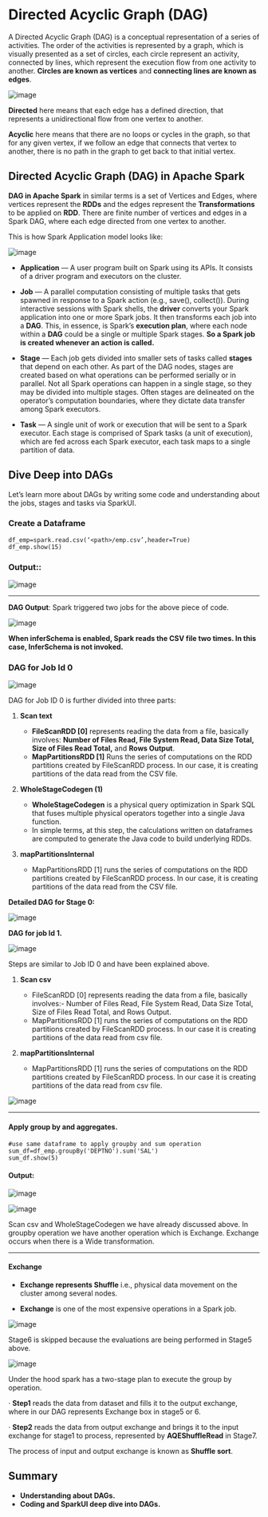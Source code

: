# Directed Acyclic Graph (DAG)

A Directed Acyclic Graph (DAG) is a conceptual representation of a series of activities. The order of the activities is represented by a graph, which is visually presented as a set of circles, each circle represent an activity, connected by lines, which represent the execution flow from one activity to another. **Circles are known as vertices** and **connecting lines are known as edges**.

![image](https://github.com/user-attachments/assets/2b389bfd-3ba8-43f0-87a2-7561031cde50)


**Directed** here means that each edge has a defined direction, that represents a unidirectional flow from one vertex to another.

**Acyclic** here means that there are no loops or cycles in the graph, so that for any given vertex, if we follow an edge that connects that vertex to another, there is no path in the graph to get back to that initial vertex.

## Directed Acyclic Graph (DAG) in Apache Spark

**DAG in Apache Spark** in similar terms is a set of Vertices and Edges, where vertices represent the **RDDs** and the edges represent the **Transformations** to be applied on **RDD**. There are finite number of vertices and edges in a Spark DAG, where each edge directed from one vertex to another.

This is how Spark Application model looks like:

![image](https://github.com/user-attachments/assets/06dfd124-e631-4b09-8555-f26b52ac4c84)

- **Application** — A user program built on Spark using its APIs. It consists of a driver program and executors on the cluster.

- **Job** — A parallel computation consisting of multiple tasks that gets spawned in response to a Spark action (e.g., save(), collect()). During interactive sessions with Spark shells, the **driver** converts your Spark application into one or more Spark jobs. It then transforms each job into a **DAG**. This, in essence, is Spark’s **execution plan**, where each node within a **DAG** could be a single or multiple Spark stages. **So a Spark job is created whenever an action is called.**

- **Stage** — Each job gets divided into smaller sets of tasks called **stages** that depend on each other. As part of the DAG nodes, stages are created based on what operations can be performed serially or in parallel. Not all Spark operations can happen in a single stage, so they may be divided into multiple stages. Often stages are delineated on the operator’s computation boundaries, where they dictate data transfer among Spark executors.

- **Task** — A single unit of work or execution that will be sent to a Spark executor. Each stage is comprised of Spark tasks (a unit of execution), which are fed across each Spark executor, each task maps to a single partition of data.

## Dive Deep into DAGs

Let’s learn more about DAGs by writing some code and understanding about the jobs, stages and tasks via SparkUI.

### Create a Dataframe

```
df_emp=spark.read.csv(‘<path>/emp.csv’,header=True)
df_emp.show(15)

```

### Output::

![image](https://github.com/user-attachments/assets/15c76231-5dbe-4b15-a758-2ae28dfe55ab)

---

**DAG Output**: Spark triggered two jobs for the above piece of code.

![image](https://github.com/user-attachments/assets/cb627f74-f69d-4079-9736-37bf57aa31f8)


**When inferSchema is enabled, Spark reads the CSV file two times. In this case, InferSchema is not invoked.**

### DAG for Job Id 0

![image](https://github.com/user-attachments/assets/222ca12b-ae63-4fb5-90fa-d2fb6c62d403)


DAG for Job ID 0 is further divided into three parts:

1. **Scan text**

   - **FileScanRDD [0]** represents reading the data from a file, basically involves: **Number of Files Read, File System Read, Data Size Total, Size of Files Read Total,** and **Rows Output**.
   - **MapPartitionsRDD [1]** Runs the series of computations on the RDD partitions created by FileScanRDD process. In our case, it is creating partitions of the data read from the CSV file.

2. **WholeStageCodegen (1)**

   - **WholeStageCodegen** is a physical query optimization in Spark SQL that fuses multiple physical operators together into a single Java function.
   - In simple terms, at this step, the calculations written on dataframes are computed to generate the Java code to build underlying RDDs.

3. **mapPartitionsInternal**

   - MapPartitionsRDD [1] runs the series of computations on the RDD partitions created by FileScanRDD process. In our case, it is creating partitions of the data read from the CSV file.

 **Detailed DAG for Stage 0:**

![image](https://github.com/user-attachments/assets/f918bf9d-52f7-4d0a-b9d6-13a8d5451b61)

**DAG for job Id 1.**

![image](https://github.com/user-attachments/assets/0a91bff0-5b99-4750-871e-bf74f58ceea1)


Steps are similar to Job ID 0 and have been explained above.

1. **Scan csv**
   - FileScanRDD [0] represents reading the data from a file, basically involves:- Number of Files Read, File System Read, Data Size Total, Size of Files Read Total, and Rows Output.
   - MapPartitionsRDD [1] runs the series of computations on the RDD partitions created by FileScanRDD process. In our case it is creating partitions of the data read from csv file.

2. **mapPartitionsInternal**
   - MapPartitionsRDD [1] runs the series of computations on the RDD partitions created by FileScanRDD process. In our case it is creating partitions of the data read from csv file.

![image](https://github.com/user-attachments/assets/3acc5f12-aa1f-4a49-9884-76b9832c8874)

---

#### Apply group by and aggregates.

```
#use same dataframe to apply groupby and sum operation
sum_df=df_emp.groupBy('DEPTNO').sum('SAL')
sum_df.show(5)

```

#### Output:

![image](https://github.com/user-attachments/assets/98da7dc4-691d-41d2-b046-2fed81473bcb)

![image](https://github.com/user-attachments/assets/391e663b-1c50-429f-bf90-dfd3957955c8)


Scan csv and WholeStageCodegen we have already discussed above. In groupby operation we have another operation which is Exchange. Exchange occurs when there is a Wide transformation.

---

#### **Exchange**

- **Exchange represents Shuffle** i.e., physical data movement on the cluster among several nodes.

- **Exchange** is one of the most expensive operations in a Spark job.

![image](https://github.com/user-attachments/assets/36166802-77d1-4716-abe2-9d91042b3f7f)


Stage6 is skipped because the evaluations are being performed in Stage5 above.

![image](https://github.com/user-attachments/assets/3c18fa14-beb4-4545-b357-8eabe38fa463)


Under the hood spark has a two-stage plan to execute the group by operation.

· **Step1** reads the data from dataset and fills it to the output exchange, where in our DAG represents Exchange box in stage5 or 6.

· **Step2** reads the data from output exchange and brings it to the input exchange for stage1 to process, represented by **AQEShuffleRead** in Stage7.

The process of input and output exchange is known as **Shuffle sort**.

## Summary

- **Understanding about DAGs.**
- **Coding and SparkUI deep dive into DAGs.**

